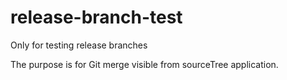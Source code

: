 # release-branch-test
Only for testing release branches

The purpose is for Git merge visible from sourceTree application.